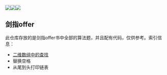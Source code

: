![](https://img.shields.io/badge/剑指offer-面试题-cyan.svg )![](https://img.shields.io/badge/必刷-算法题-brightgreen.svg )![](https://img.shields.io/badge/github-lightingsui-red.svg )

## 剑指offer

此仓库存放的是剑指offer书中全部的算法题，并且配有代码，仅供参考。索引信息：

+ [二维数组中的查找]()
+ 替换空格
+ 从尾到头打印链表 